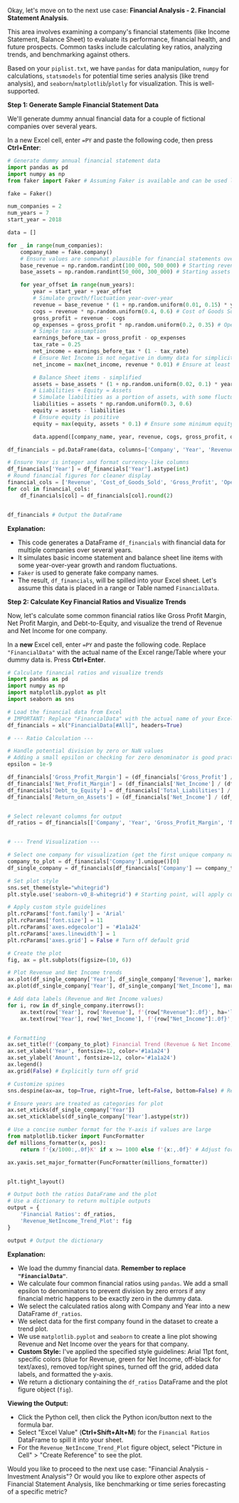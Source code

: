 Okay, let's move on to the next use case: **Financial Analysis - 2. Financial Statement Analysis**.

This area involves examining a company's financial statements (like Income Statement, Balance Sheet) to evaluate its performance, financial health, and future prospects. Common tasks include calculating key ratios, analyzing trends, and benchmarking against others.

Based on your `piplist.txt`, we have `pandas` for data manipulation, `numpy` for calculations, `statsmodels` for potential time series analysis (like trend analysis), and `seaborn`/`matplotlib`/`plotly` for visualization. This is well-supported.

**Step 1: Generate Sample Financial Statement Data**

We'll generate dummy annual financial data for a couple of fictional companies over several years.

In a new Excel cell, enter `=PY` and paste the following code, then press **Ctrl+Enter**:

```python
# Generate dummy annual financial statement data
import pandas as pd
import numpy as np
from faker import Faker # Assuming Faker is available and can be used like this in Excel env

fake = Faker()

num_companies = 2
num_years = 7
start_year = 2018

data = []

for _ in range(num_companies):
    company_name = fake.company()
    # Ensure values are somewhat plausible for financial statements over time
    base_revenue = np.random.randint(100_000, 500_000) # Starting revenue
    base_assets = np.random.randint(50_000, 300_000) # Starting assets

    for year_offset in range(num_years):
        year = start_year + year_offset
        # Simulate growth/fluctuation year-over-year
        revenue = base_revenue * (1 + np.random.uniform(0.01, 0.15) * year_offset + np.random.uniform(-0.03, 0.05))
        cogs = revenue * np.random.uniform(0.4, 0.6) # Cost of Goods Sold
        gross_profit = revenue - cogs
        op_expenses = gross_profit * np.random.uniform(0.2, 0.35) # Operating Expenses
        # Simple tax assumption
        earnings_before_tax = gross_profit - op_expenses
        tax_rate = 0.25
        net_income = earnings_before_tax * (1 - tax_rate)
        # Ensure Net Income is not negative in dummy data for simplicity, or handle
        net_income = max(net_income, revenue * 0.01) # Ensure at least a small profit margin

        # Balance Sheet items - simplified
        assets = base_assets * (1 + np.random.uniform(0.02, 0.1) * year_offset + np.random.uniform(-0.02, 0.03))
        # Liabilities + Equity = Assets
        # Simulate liabilities as a portion of assets, with some fluctuation
        liabilities = assets * np.random.uniform(0.3, 0.6)
        equity = assets - liabilities
        # Ensure equity is positive
        equity = max(equity, assets * 0.1) # Ensure some minimum equity

        data.append([company_name, year, revenue, cogs, gross_profit, op_expenses, net_income, assets, liabilities, equity])

df_financials = pd.DataFrame(data, columns=['Company', 'Year', 'Revenue', 'Cost_of_Goods_Sold', 'Gross_Profit', 'Operating_Expenses', 'Net_Income', 'Total_Assets', 'Total_Liabilities', 'Total_Equity'])

# Ensure Year is integer and format currency-like columns
df_financials['Year'] = df_financials['Year'].astype(int)
# Round financial figures for cleaner display
financial_cols = ['Revenue', 'Cost_of_Goods_Sold', 'Gross_Profit', 'Operating_Expenses', 'Net_Income', 'Total_Assets', 'Total_Liabilities', 'Total_Equity']
for col in financial_cols:
    df_financials[col] = df_financials[col].round(2)


df_financials # Output the DataFrame
```

**Explanation:**

*   This code generates a DataFrame `df_financials` with financial data for multiple companies over several years.
*   It simulates basic income statement and balance sheet line items with some year-over-year growth and random fluctuations.
*   `Faker` is used to generate fake company names.
*   The result, `df_financials`, will be spilled into your Excel sheet. Let's assume this data is placed in a range or Table named `FinancialData`.

**Step 2: Calculate Key Financial Ratios and Visualize Trends**

Now, let's calculate some common financial ratios like Gross Profit Margin, Net Profit Margin, and Debt-to-Equity, and visualize the trend of Revenue and Net Income for one company.

In a **new** Excel cell, enter `=PY` and paste the following code. Replace `"FinancialData"` with the actual name of the Excel range/Table where your dummy data is. Press **Ctrl+Enter**.

```python
# Calculate financial ratios and visualize trends
import pandas as pd
import numpy as np
import matplotlib.pyplot as plt
import seaborn as sns

# Load the financial data from Excel
# IMPORTANT: Replace "FinancialData" with the actual name of your Excel range or Table
df_financials = xl("FinancialData[#All]", headers=True)

# --- Ratio Calculation ---

# Handle potential division by zero or NaN values
# Adding a small epsilon or checking for zero denominator is good practice
epsilon = 1e-9

df_financials['Gross_Profit_Margin'] = (df_financials['Gross_Profit'] / (df_financials['Revenue'] + epsilon)) * 100
df_financials['Net_Profit_Margin'] = (df_financials['Net_Income'] / (df_financials['Revenue'] + epsilon)) * 100
df_financials['Debt_to_Equity'] = df_financials['Total_Liabilities'] / (df_financials['Total_Equity'] + epsilon)
df_financials['Return_on_Assets'] = (df_financials['Net_Income'] / (df_financials['Total_Assets'] + epsilon)) * 100


# Select relevant columns for output
df_ratios = df_financials[['Company', 'Year', 'Gross_Profit_Margin', 'Net_Profit_Margin', 'Debt_to_Equity', 'Return_on_Assets']]


# --- Trend Visualization ---

# Select one company for visualization (get the first unique company name)
company_to_plot = df_financials['Company'].unique()[0]
df_single_company = df_financials[df_financials['Company'] == company_to_plot].sort_values('Year')

# Set plot style
sns.set_theme(style="whitegrid")
plt.style.use('seaborn-v0_8-whitegrid') # Starting point, will apply custom styles

# Apply custom style guidelines
plt.rcParams['font.family'] = 'Arial'
plt.rcParams['font.size'] = 11
plt.rcParams['axes.edgecolor'] = '#1a1a24'
plt.rcParams['axes.linewidth'] = 1
plt.rcParams['axes.grid'] = False # Turn off default grid

# Create the plot
fig, ax = plt.subplots(figsize=(10, 6))

# Plot Revenue and Net Income trends
ax.plot(df_single_company['Year'], df_single_company['Revenue'], marker='o', label='Revenue', color='#188ce5') # Blue
ax.plot(df_single_company['Year'], df_single_company['Net_Income'], marker='o', label='Net Income', color='#2db757') # Green

# Add data labels (Revenue and Net Income values)
for i, row in df_single_company.iterrows():
    ax.text(row['Year'], row['Revenue'], f'{row["Revenue"]:.0f}', ha='left', va='bottom', fontsize=9, color='#188ce5')
    ax.text(row['Year'], row['Net_Income'], f'{row["Net_Income"]:.0f}', ha='left', va='bottom', fontsize=9, color='#2db757')


# Formatting
ax.set_title(f'{company_to_plot} Financial Trend (Revenue & Net Income)', fontsize=14, color='#1a1a24')
ax.set_xlabel('Year', fontsize=12, color='#1a1a24')
ax.set_ylabel('Amount', fontsize=12, color='#1a1a24')
ax.legend()
ax.grid(False) # Explicitly turn off grid

# Customize spines
sns.despine(ax=ax, top=True, right=True, left=False, bottom=False) # Remove top and right spines

# Ensure years are treated as categories for plot
ax.set_xticks(df_single_company['Year'])
ax.set_xticklabels(df_single_company['Year'].astype(str))

# Use a concise number format for the Y-axis if values are large
from matplotlib.ticker import FuncFormatter
def millions_formatter(x, pos):
    return f'{x/1000:,.0f}K' if x >= 1000 else f'{x:,.0f}' # Adjust formatter based on scale

ax.yaxis.set_major_formatter(FuncFormatter(millions_formatter))


plt.tight_layout()

# Output both the ratios DataFrame and the plot
# Use a dictionary to return multiple outputs
output = {
    'Financial Ratios': df_ratios,
    'Revenue_NetIncome_Trend_Plot': fig
}

output # Output the dictionary
```

**Explanation:**

*   We load the dummy financial data. **Remember to replace `"FinancialData"`**.
*   We calculate four common financial ratios using `pandas`. We add a small epsilon to denominators to prevent division by zero errors if any financial metric happens to be exactly zero in the dummy data.
*   We select the calculated ratios along with Company and Year into a new DataFrame `df_ratios`.
*   We select data for the first company found in the dataset to create a trend plot.
*   We use `matplotlib.pyplot` and `seaborn` to create a line plot showing Revenue and Net Income over the years for that company.
*   **Custom Style:** I've applied the specified style guidelines: Arial 11pt font, specific colors (blue for Revenue, green for Net Income, off-black for text/axes), removed top/right spines, turned off the grid, added data labels, and formatted the y-axis.
*   We return a dictionary containing the `df_ratios` DataFrame and the plot figure object (`fig`).

**Viewing the Output:**

*   Click the Python cell, then click the Python icon/button next to the formula bar.
*   Select "Excel Value" (**Ctrl+Shift+Alt+M**) for the `Financial Ratios` DataFrame to spill it into your sheet.
*   For the `Revenue_NetIncome_Trend_Plot` figure object, select "Picture in Cell" > "Create Reference" to see the plot.

Would you like to proceed to the next use case: "Financial Analysis - Investment Analysis"? Or would you like to explore other aspects of Financial Statement Analysis, like benchmarking or time series forecasting of a specific metric?